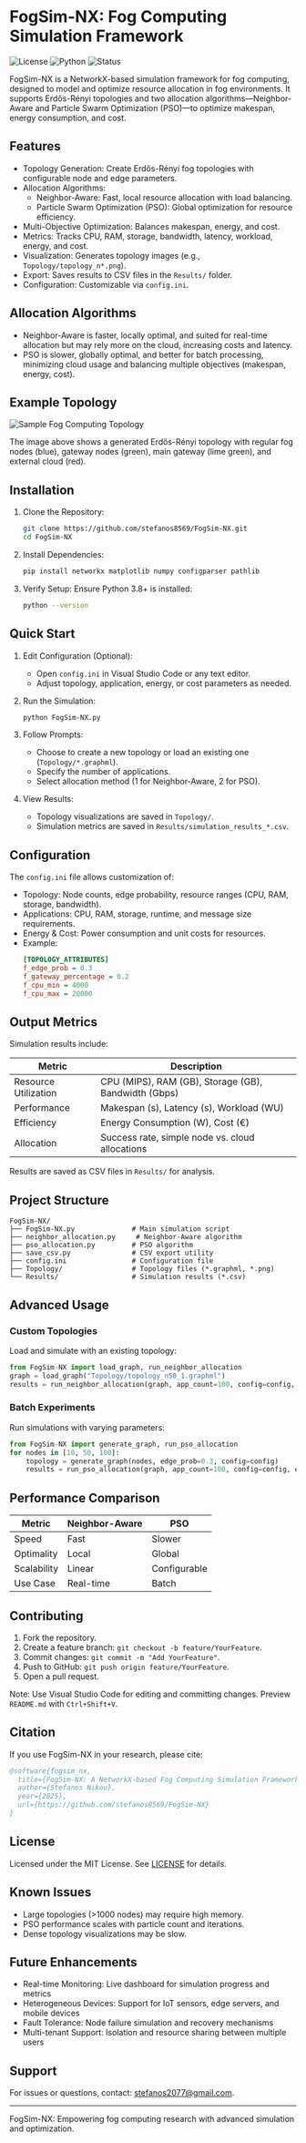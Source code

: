 # FogSim-NX: Fog Computing Simulation Framework

![License](https://img.shields.io/badge/license-MIT-blue.svg)
![Python](https://img.shields.io/badge/python-3.8%2B-blue.svg)
![Status](https://img.shields.io/badge/status-active-green.svg)

FogSim-NX is a NetworkX-based simulation framework for fog computing, designed to model and optimize resource allocation in fog environments. It supports Erdős-Rényi topologies and two allocation algorithms—Neighbor-Aware and Particle Swarm Optimization (PSO)—to optimize makespan, energy consumption, and cost.

## Features

- Topology Generation: Create Erdős-Rényi fog topologies with configurable node and edge parameters.
- Allocation Algorithms:
  - Neighbor-Aware: Fast, local resource allocation with load balancing.
  - Particle Swarm Optimization (PSO): Global optimization for resource efficiency.
- Multi-Objective Optimization: Balances makespan, energy, and cost.
- Metrics: Tracks CPU, RAM, storage, bandwidth, latency, workload, energy, and cost.
- Visualization: Generates topology images (e.g., `Topology/topology_n*.png`).
- Export: Saves results to CSV files in the `Results/` folder.
- Configuration: Customizable via `config.ini`.

## Allocation Algorithms

- Neighbor-Aware is faster, locally optimal, and suited for real-time allocation but may rely more on the cloud, increasing costs and latency.
- PSO is slower, globally optimal, and better for batch processing, minimizing cloud usage and balancing multiple objectives (makespan, energy, cost).

## Example Topology

![Sample Fog Computing Topology](Topologies/topology_n50_1.png)

The image above shows a generated Erdős-Rényi topology with regular fog nodes (blue), gateway nodes (green), main gateway (lime green), and external cloud (red).

## Installation

1. Clone the Repository:
   ```bash
   git clone https://github.com/stefanos8569/FogSim-NX.git
   cd FogSim-NX
   ```

2. Install Dependencies:
   ```bash
   pip install networkx matplotlib numpy configparser pathlib
   ```

3. Verify Setup:
   Ensure Python 3.8+ is installed:
   ```bash
   python --version
   ```

## Quick Start

1. Edit Configuration (Optional):
   - Open `config.ini` in Visual Studio Code or any text editor.
   - Adjust topology, application, energy, or cost parameters as needed.

2. Run the Simulation:
   ```bash
   python FogSim-NX.py
   ```

3. Follow Prompts:
   - Choose to create a new topology or load an existing one (`Topology/*.graphml`).
   - Specify the number of applications.
   - Select allocation method (1 for Neighbor-Aware, 2 for PSO).

4. View Results:
   - Topology visualizations are saved in `Topology/`.
   - Simulation metrics are saved in `Results/simulation_results_*.csv`.

## Configuration

The `config.ini` file allows customization of:

- Topology: Node counts, edge probability, resource ranges (CPU, RAM, storage, bandwidth).
- Applications: CPU, RAM, storage, runtime, and message size requirements.
- Energy & Cost: Power consumption and unit costs for resources.
- Example:
  ```ini
  [TOPOLOGY_ATTRIBUTES]
  f_edge_prob = 0.3
  f_gateway_percentage = 0.2
  f_cpu_min = 4000
  f_cpu_max = 20000
  ```

## Output Metrics

Simulation results include:

| Metric | Description |
|--------|-------------|
| Resource Utilization | CPU (MIPS), RAM (GB), Storage (GB), Bandwidth (Gbps) |
| Performance | Makespan (s), Latency (s), Workload (WU) |
| Efficiency | Energy Consumption (W), Cost (€) |
| Allocation | Success rate, simple node vs. cloud allocations |

Results are saved as CSV files in `Results/` for analysis.

## Project Structure

```
FogSim-NX/
├── FogSim-NX.py              # Main simulation script
├── neighbor_allocation.py     # Neighbor-Aware algorithm
├── pso_allocation.py         # PSO algorithm
├── save_csv.py               # CSV export utility
├── config.ini                # Configuration file
├── Topology/                 # Topology files (*.graphml, *.png)
└── Results/                  # Simulation results (*.csv)
```

## Advanced Usage

### Custom Topologies
Load and simulate with an existing topology:
```python
from FogSim-NX import load_graph, run_neighbor_allocation
graph = load_graph("Topology/topology_n50_1.graphml")
results = run_neighbor_allocation(graph, app_count=100, config=config, external_cloud=50)
```

### Batch Experiments
Run simulations with varying parameters:
```python
from FogSim-NX import generate_graph, run_pso_allocation
for nodes in [10, 50, 100]:
    topology = generate_graph(nodes, edge_prob=0.3, config=config)
    results = run_pso_allocation(graph, app_count=100, config=config, external_cloud=50)
```

## Performance Comparison

| Metric | Neighbor-Aware | PSO |
|--------|----------------|-----|
| Speed | Fast | Slower |
| Optimality | Local | Global |
| Scalability | Linear | Configurable |
| Use Case | Real-time | Batch |

## Contributing

1. Fork the repository.
2. Create a feature branch: `git checkout -b feature/YourFeature`.
3. Commit changes: `git commit -m "Add YourFeature"`.
4. Push to GitHub: `git push origin feature/YourFeature`.
5. Open a pull request.

Note: Use Visual Studio Code for editing and committing changes. Preview `README.md` with `Ctrl+Shift+V`.

## Citation

If you use FogSim-NX in your research, please cite:
```bibtex
@software{fogsim_nx,
  title={FogSim-NX: A NetworkX-based Fog Computing Simulation Framework},
  author={Stefanos Nikou},
  year={2025},
  url={https://github.com/stefanos8569/FogSim-NX}
}
```

## License

Licensed under the MIT License. See [LICENSE](LICENSE) for details.

## Known Issues

- Large topologies (>1000 nodes) may require high memory.
- PSO performance scales with particle count and iterations.
- Dense topology visualizations may be slow.

## Future Enhancements

- Real-time Monitoring: Live dashboard for simulation progress and metrics
- Heterogeneous Devices: Support for IoT sensors, edge servers, and mobile devices
- Fault Tolerance: Node failure simulation and recovery mechanisms
- Multi-tenant Support: Isolation and resource sharing between multiple users

## Support

For issues or questions, contact: [stefanos2077@gmail.com](mailto:stefanos2077@gmail.com).

---

FogSim-NX: Empowering fog computing research with advanced simulation and optimization.
